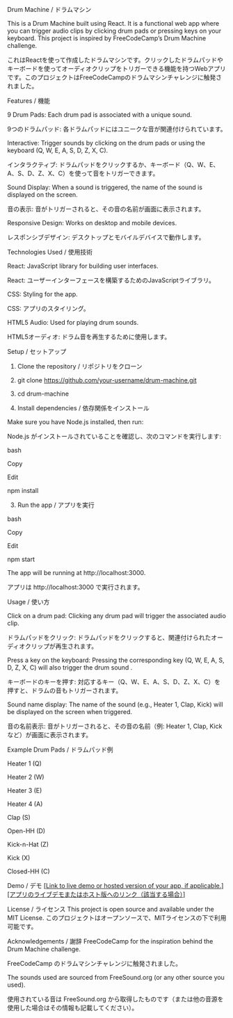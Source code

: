 Drum Machine / ドラムマシン

This is a Drum Machine built using React. It is a functional web app where you can trigger audio clips by clicking drum pads or pressing keys on your keyboard. This project is inspired by FreeCodeCamp’s Drum Machine challenge.


これはReactを使って作成したドラムマシンです。クリックしたドラムパッドやキーボードを使ってオーディオクリップをトリガーできる機能を持つWebアプリです。このプロジェクトはFreeCodeCampのドラムマシンチャレンジに触発されました。


Features / 機能

9 Drum Pads: Each drum pad is associated with a unique sound.


9つのドラムパッド: 各ドラムパッドにはユニークな音が関連付けられています。


Interactive: Trigger sounds by clicking on the drum pads or using the keyboard (Q, W, E, A, S, D, Z, X, C).

インタラクティブ: ドラムパッドをクリックするか、キーボード（Q、W、E、A、S、D、Z、X、C）を使って音をトリガーできます。


Sound Display: When a sound is triggered, the name of the sound is displayed on the screen.

音の表示: 音がトリガーされると、その音の名前が画面に表示されます。


Responsive Design: Works on desktop and mobile devices.

レスポンシブデザイン: デスクトップとモバイルデバイスで動作します。


Technologies Used / 使用技術

React: JavaScript library for building user interfaces.

React: ユーザーインターフェースを構築するためのJavaScriptライブラリ。


CSS: Styling for the app.

CSS: アプリのスタイリング。


HTML5 Audio: Used for playing drum sounds.

HTML5オーディオ: ドラム音を再生するために使用します。


Setup / セットアップ

1. Clone the repository / リポジトリをクローン
3. git clone https://github.com/your-username/drum-machine.git
4. cd drum-machine

2. Install dependencies / 依存関係をインストール
   
Make sure you have Node.js installed, then run:

Node.js がインストールされていることを確認し、次のコマンドを実行します:

bash

Copy

Edit

npm install


3. Run the app / アプリを実行

   
bash

Copy

Edit

npm start


The app will be running at http://localhost:3000.

アプリは http://localhost:3000 で実行されます。


Usage / 使い方

Click on a drum pad: Clicking any drum pad will trigger the associated audio clip.


ドラムパッドをクリック: ドラムパッドをクリックすると、関連付けられたオーディオクリップが再生されます。


Press a key on the keyboard: Pressing the corresponding key (Q, W, E, A, S, D, Z, X, C) will also trigger the drum sound
.

キーボードのキーを押す: 対応するキー（Q、W、E、A、S、D、Z、X、C）を押すと、ドラムの音もトリガーされます。


Sound name display: The name of the sound (e.g., Heater 1, Clap, Kick) will be displayed on the screen when triggered.


音の名前表示: 音がトリガーされると、その音の名前（例: Heater 1, Clap, Kick など）が画面に表示されます。


Example Drum Pads / ドラムパッド例


Heater 1 (Q)

Heater 2 (W)

Heater 3 (E)

Heater 4 (A)

Clap (S)

Open-HH (D)

Kick-n-Hat (Z)

Kick (X)

Closed-HH (C)


Demo / デモ
[[Link to live demo or hosted version of your app, if applicable.]
[アプリのライブデモまたはホスト版へのリンク（該当する場合）]](https://drummac.netlify.app/)


License / ライセンス
This project is open source and available under the MIT License.
このプロジェクトはオープンソースで、MITライセンスの下で利用可能です。


Acknowledgements / 謝辞
FreeCodeCamp for the inspiration behind the Drum Machine challenge.


FreeCodeCamp のドラムマシンチャレンジに触発されました。


The sounds used are sourced from FreeSound.org (or any other source you used).


使用されている音は FreeSound.org から取得したものです（または他の音源を使用した場合はその情報も記載してください）。

